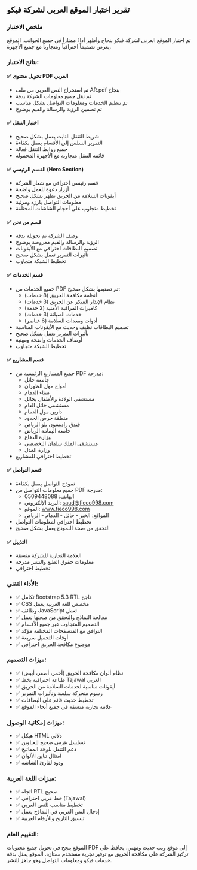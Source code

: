 ## تقرير اختبار الموقع العربي لشركة فيكو

### ملخص الاختبار
تم اختبار الموقع العربي لشركة فيكو بنجاح وأظهر أداءً ممتازاً في جميع الجوانب. الموقع يعرض تصميماً احترافياً ومتجاوباً مع جميع الأجهزة.

### نتائج الاختبار:

#### ✅ تحويل محتوى PDF العربي
- تم استخراج النص العربي من ملف AR.pdf بنجاح
- تم نقل جميع معلومات الشركة بدقة
- تم تنظيم الخدمات ومعلومات التواصل بشكل مناسب
- تم تضمين الرؤية والرسالة والقيم بوضوح

#### ✅ اختبار التنقل
- شريط التنقل الثابت يعمل بشكل صحيح
- التمرير السلس إلى الأقسام يعمل بكفاءة
- جميع روابط التنقل فعالة
- قائمة التنقل متجاوبة مع الأجهزة المحمولة

#### ✅ القسم الرئيسي (Hero Section)
- قسم رئيسي احترافي مع شعار الشركة
- أزرار دعوة للعمل واضحة
- أيقونات السلامة من الحريق تظهر بشكل صحيح
- معلومات التواصل بارزة ومرئية
- تخطيط متجاوب على أحجام الشاشات المختلفة

#### ✅ قسم من نحن
- وصف الشركة تم تحويله بدقة
- الرؤية والرسالة والقيم معروضة بوضوح
- تصميم البطاقات احترافي مع الأيقونات
- تأثيرات التمرير تعمل بشكل صحيح
- تخطيط الشبكة متجاوب

#### ✅ قسم الخدمات
- جميع الخدمات من PDF تم تصنيفها بشكل صحيح:
  - أنظمة مكافحة الحريق (8 خدمات)
  - نظام الإنذار المبكر عن الحريق (3 خدمات)
  - كاميرات المراقبة الأمنية (2 خدمة)
  - خدمات الصيانة (3 خدمات)
  - أدوات ومعدات السلامة (6 عناصر)
- تصميم البطاقات نظيف وحديث مع الأيقونات المناسبة
- تأثيرات التمرير تعمل بشكل صحيح
- أوصاف الخدمات واضحة ومهنية
- تخطيط الشبكة متجاوب

#### ✅ قسم المشاريع
- جميع المشاريع الرئيسية من PDF مدرجة:
  - جامعة حائل
  - أمواج مول الظهران
  - ميناء الدمام
  - مستشفى الولادة والأطفال بحائل
  - مستشفى حائل العام
  - دارين مول الدمام
  - منطقة حرس الحدود
  - فندق راديسون بلو الرياض
  - جامعة اليمامة الرياض
  - وزارة الدفاع
  - مستشفى الملك سلمان التخصصي
  - وزارة العدل
- تخطيط احترافي للمشاريع

#### ✅ قسم التواصل
- نموذج التواصل يعمل بكفاءة
- جميع معلومات التواصل من PDF مدرجة:
  - الهاتف: 0509448088
  - البريد الإلكتروني: saud@fieco998.com
  - الموقع: www.fieco998.com
  - المواقع: الخبر - حائل - الدمام - الرياض
- تخطيط احترافي لمعلومات التواصل
- التحقق من صحة النموذج يعمل بشكل صحيح

#### ✅ التذييل
- العلامة التجارية للشركة متسقة
- معلومات حقوق الطبع والنشر مدرجة
- تخطيط احترافي

### الأداء التقني:
- ✅ تكامل Bootstrap 5.3 RTL ناجح
- ✅ CSS مخصص للغة العربية يعمل
- ✅ وظائف JavaScript تعمل
- ✅ معالجة النماذج والتحقق من صحتها تعمل
- ✅ التصميم المتجاوب عبر جميع الأقسام
- ✅ التوافق مع المتصفحات المختلفة مؤكد
- ✅ أوقات التحميل سريعة
- ✅ موضوع مكافحة الحريق احترافي

### ميزات التصميم:
- ✅ نظام ألوان مكافحة الحريق (أحمر، أصفر، أبيض)
- ✅ طباعة احترافية بخط Tajawal العربي
- ✅ أيقونات مناسبة لخدمات السلامة من الحريق
- ✅ رسوم متحركة سلسة وتأثيرات التمرير
- ✅ تخطيط حديث قائم على البطاقات
- ✅ علامة تجارية متسقة في جميع أنحاء الموقع

### ميزات إمكانية الوصول:
- ✅ هيكل HTML دلالي
- ✅ تسلسل هرمي صحيح للعناوين
- ✅ دعم التنقل بلوحة المفاتيح
- ✅ امتثال تباين الألوان
- ✅ ودود لقارئ الشاشة

### ميزات اللغة العربية:
- ✅ اتجاه RTL صحيح
- ✅ خط عربي احترافي (Tajawal)
- ✅ تخطيط مناسب للنص العربي
- ✅ إدخال النص العربي في النماذج يعمل
- ✅ تنسيق التاريخ والأرقام العربية

### التقييم العام:
الموقع ينجح في تحويل جميع محتويات PDF إلى موقع ويب حديث ومهني. يحافظ على تركيز الشركة على مكافحة الحريق مع توفير تجربة مستخدم ممتازة. الموقع يمثل بدقة خدمات فيكو ومعلومات التواصل وهو جاهز للنشر.

